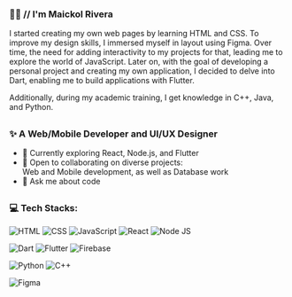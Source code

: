 
### 👨‍💻 // I'm Maickol Rivera 
I started creating my own web pages by learning HTML and CSS. To improve my design skills, I immersed myself in layout using Figma. Over time, the need for adding interactivity to my projects for that, leading me to explore the world of JavaScript. Later on, with the goal of developing a personal project and creating my own application, I decided to delve into Dart, enabling me to build applications with Flutter.

Additionally, during my academic training, I get knowledge in C++, Java, and Python.
##

### ✨ A Web/Mobile Developer and UI/UX Designer

- 📖 Currently exploring React, Node.js, and Flutter
- 👯 Open to collaborating on diverse projects: <br>
  Web and Mobile development, as well as Database work
- 💬 Ask me about code
  
##

### 💻 Tech Stacks:


![HTML](https://img.shields.io/badge/HTML5-E34F26?style=for-the-badge&logo=html5&logoColor=white)
![CSS](https://img.shields.io/badge/CSS3-1572B6?style=for-the-badge&logo=css3&logoColor=white)
![JavaScript](https://img.shields.io/badge/JavaScript-323330?style=for-the-badge&logo=javascript&logoColor=F7DF1E)
![React](https://img.shields.io/badge/React-20232A?style=for-the-badge&logo=react&logoColor=61DAFB)
![Node JS](https://img.shields.io/badge/Node%20js-339933?style=for-the-badge&logo=nodedotjs&logoColor=white)

![Dart](https://img.shields.io/badge/Dart-0175C2?style=for-the-badge&logo=dart&logoColor=white)
![Flutter](https://img.shields.io/badge/Flutter-02569B?style=for-the-badge&logo=flutter&logoColor=white)
![Firebase](https://img.shields.io/badge/firebase-ffca28?style=for-the-badge&logo=firebase&logoColor=black)

![Python](https://img.shields.io/badge/Python-FFD43B?style=for-the-badge&logo=python&logoColor=blue)
![C++](https://img.shields.io/badge/C%2B%2B-00599C?style=for-the-badge&logo=c%2B%2B&logoColor=white)

![Figma](https://img.shields.io/badge/Figma-F24E1E?style=for-the-badge&logo=figma&logoColor=white)

